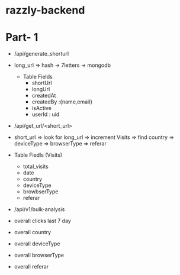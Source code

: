# razzly-backend

# Part- 1

- /api/generate_shorturl
- long_url => hash -> 7letters -> mongodb

  - Table Fields
    - shortUrl
    - longUrl
    - createdAt
    - createdBy :{name,email}
    - isActive
    - userId : uid

- /api/get_url/<short_url>
- short_url => look for long_url => increment Visits => find country => deviceType => browserType => referar
- Table Fiedls (Visits)

  - total_visits
  - date
  - country
  - deviceType
  - browbserType
  - referar

- /api/v1/bulk-analysis
- overall clicks last 7 day
- overall country
- overall deviceType
- overall browserType
- overall referar
